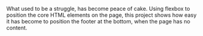 What used to be a struggle, has become peace of cake. Using flexbox to position the core HTML elements on the page, this project shows how easy it has become to position the footer at the bottom, when the page has no content.

